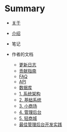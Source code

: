 # Summary

* [关于](about.md)
* [介绍](README.md)
* 笔记


* 作者的文档
  * [更新日志](CHANGELOG.md)
  * [贡献指南](CONTRIBUTE.md)
  * [FAQ](doc/FAQ.md)
  * [API](doc/api.md)
  * [数据库](doc/database.md)
  * [1. 系统架构](doc/project.md)
  * [2. 基础系统](doc/platform.md)
  * [3. 小商场](doc/wxmall.md)
  * [4. 管理后台](doc/admin.md)
  * [5. 轻商城](doc/mobmall.md)
  * [最佳管理后台开发实践](doc/how_to_implement_best_admin.md)
